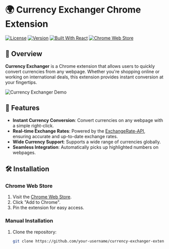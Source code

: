 # 🌍 Currency Exchanger Chrome Extension

[![License](https://img.shields.io/github/license/your-username/currency-exchanger-extension)](LICENSE)
[![Version](https://img.shields.io/badge/version-1.0.0-blue)](https://github.com/your-username/currency-exchanger-extension/releases)
[![Built With React](https://img.shields.io/badge/built%20with-React-61dafb)](https://reactjs.org/)
[![Chrome Web Store](https://img.shields.io/chrome-web-store/v/your-extension-id)](https://chrome.google.com/webstore/detail/your-extension-id)

## 🚀 Overview

**Currency Exchanger** is a Chrome extension that allows users to quickly convert currencies from any webpage. Whether you're shopping online or working on international deals, this extension provides instant conversion at your fingertips.

![Currency Exchanger Demo](./assets/demo.gif)

## 🎯 Features

- **Instant Currency Conversion**: Convert currencies on any webpage with a simple right-click.
- **Real-time Exchange Rates**: Powered by the [ExchangeRate-API](https://www.exchangerate-api.com/), ensuring accurate and up-to-date exchange rates.
- **Wide Currency Support**: Supports a wide range of currencies globally.
- **Seamless Integration**: Automatically picks up highlighted numbers on webpages.

## 🛠️ Installation

### Chrome Web Store

1. Visit the [Chrome Web Store](https://chrome.google.com/webstore/detail/your-extension-id).
2. Click "Add to Chrome".
3. Pin the extension for easy access.

### Manual Installation

1. Clone the repository:
   ```bash
   git clone https://github.com/your-username/currency-exchanger-extension.git
